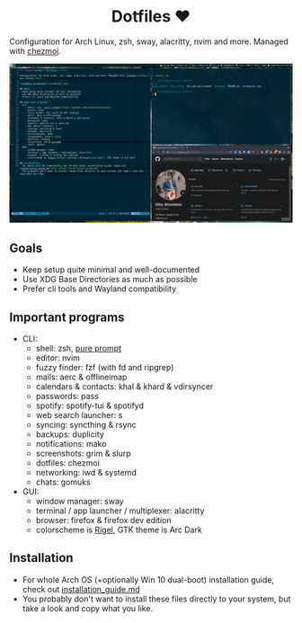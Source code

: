 <h1 align="center"> Dotfiles ❤ </h1>

Configuration for Arch Linux, zsh, sway, alacritty, nvim and more. Managed with [chezmoi](https://www.chezmoi.io/).

![example screenshot](screenshot.png)

## Goals
- Keep setup quite minimal and well-documented
- Use XDG Base Directories as much as possible
- Prefer cli tools and Wayland compatibility

## Important programs
- CLI:
    - shell: zsh, [pure prompt](https://github.com/sindresorhus/pure)
    - editor: nvim
    - fuzzy finder: fzf (with fd and ripgrep)
    - mails: aerc & offlineimap
    - calendars & contacts: khal & khard & vdirsyncer
    - passwords: pass
    - spotify: spotify-tui & spotifyd
    - web search launcher: s
    - syncing: syncthing & rsync
    - backups: duplicity
    - notifications: mako
    - screenshots: grim & slurp
    - dotfiles: chezmoi
    - networking: iwd & systemd
    - chats: gomuks
- GUI:
    - window manager: sway
    - terminal / app launcher / multiplexer: alacritty
    - browser: firefox & firefox dev edition
    - colorscheme is [Rigel](https://github.com/Rigellute/rigel), GTK theme is Arc Dark

## Installation
- For whole Arch OS (+optionally Win 10 dual-boot) installation guide, check out [installation_guide.md](arch_install/installation_guide.md)
- You probably don't want to install these files directly to your system, but take a look and copy what you like.
